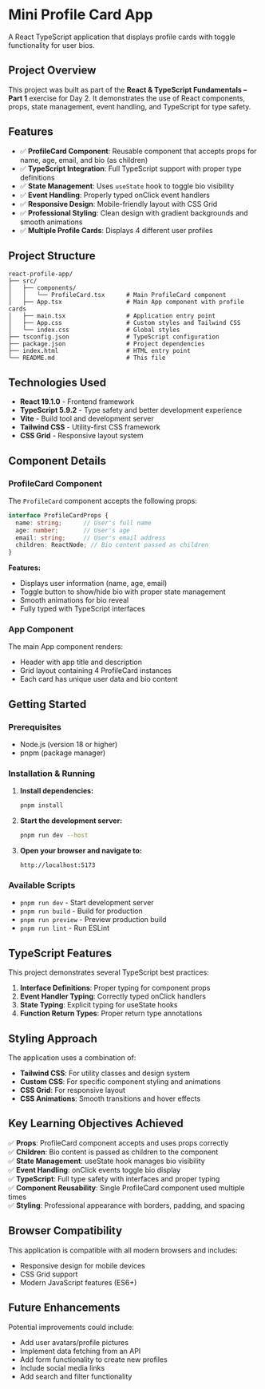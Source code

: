 # Mini Profile Card App

A React TypeScript application that displays profile cards with toggle functionality for user bios.

## Project Overview

This project was built as part of the **React & TypeScript Fundamentals – Part 1** exercise for Day 2. It demonstrates the use of React components, props, state management, event handling, and TypeScript for type safety.

## Features

- ✅ **ProfileCard Component**: Reusable component that accepts props for name, age, email, and bio (as children)
- ✅ **TypeScript Integration**: Full TypeScript support with proper type definitions
- ✅ **State Management**: Uses `useState` hook to toggle bio visibility
- ✅ **Event Handling**: Properly typed onClick event handlers
- ✅ **Responsive Design**: Mobile-friendly layout with CSS Grid
- ✅ **Professional Styling**: Clean design with gradient backgrounds and smooth animations
- ✅ **Multiple Profile Cards**: Displays 4 different user profiles

## Project Structure

```
react-profile-app/
├── src/
│   ├── components/
│   │   └── ProfileCard.tsx      # Main ProfileCard component
│   ├── App.tsx                  # Main App component with profile cards
│   ├── main.tsx                 # Application entry point
│   ├── App.css                  # Custom styles and Tailwind CSS
│   └── index.css                # Global styles
├── tsconfig.json                # TypeScript configuration
├── package.json                 # Project dependencies
├── index.html                   # HTML entry point
└── README.md                    # This file
```

## Technologies Used

- **React 19.1.0** - Frontend framework
- **TypeScript 5.9.2** - Type safety and better development experience
- **Vite** - Build tool and development server
- **Tailwind CSS** - Utility-first CSS framework
- **CSS Grid** - Responsive layout system

## Component Details

### ProfileCard Component

The `ProfileCard` component accepts the following props:

```typescript
interface ProfileCardProps {
  name: string;      // User's full name
  age: number;       // User's age
  email: string;     // User's email address
  children: ReactNode; // Bio content passed as children
}
```

**Features:**
- Displays user information (name, age, email)
- Toggle button to show/hide bio with proper state management
- Smooth animations for bio reveal
- Fully typed with TypeScript interfaces

### App Component

The main App component renders:
- Header with app title and description
- Grid layout containing 4 ProfileCard instances
- Each card has unique user data and bio content

## Getting Started

### Prerequisites

- Node.js (version 18 or higher)
- pnpm (package manager)

### Installation & Running

1. **Install dependencies:**
   ```bash
   pnpm install
   ```

2. **Start the development server:**
   ```bash
   pnpm run dev --host
   ```

3. **Open your browser and navigate to:**
   ```
   http://localhost:5173
   ```

### Available Scripts

- `pnpm run dev` - Start development server
- `pnpm run build` - Build for production
- `pnpm run preview` - Preview production build
- `pnpm run lint` - Run ESLint

## TypeScript Features

This project demonstrates several TypeScript best practices:

1. **Interface Definitions**: Proper typing for component props
2. **Event Handler Typing**: Correctly typed onClick handlers
3. **State Typing**: Explicit typing for useState hooks
4. **Function Return Types**: Proper return type annotations

## Styling Approach

The application uses a combination of:
- **Tailwind CSS**: For utility classes and design system
- **Custom CSS**: For specific component styling and animations
- **CSS Grid**: For responsive layout
- **CSS Animations**: Smooth transitions and hover effects

## Key Learning Objectives Achieved

✅ **Props**: ProfileCard component accepts and uses props correctly  
✅ **Children**: Bio content is passed as children to the component  
✅ **State Management**: useState hook manages bio visibility  
✅ **Event Handling**: onClick events toggle bio display  
✅ **TypeScript**: Full type safety with interfaces and proper typing  
✅ **Component Reusability**: Single ProfileCard component used multiple times  
✅ **Styling**: Professional appearance with borders, padding, and spacing  

## Browser Compatibility

This application is compatible with all modern browsers and includes:
- Responsive design for mobile devices
- CSS Grid support
- Modern JavaScript features (ES6+)

## Future Enhancements

Potential improvements could include:
- Add user avatars/profile pictures
- Implement data fetching from an API
- Add form functionality to create new profiles
- Include social media links
- Add search and filter functionality


